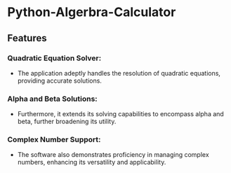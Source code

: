 # Python-Algerbra-Calculator

## Features

### Quadratic Equation Solver: 
- The application adeptly handles the resolution of quadratic equations, providing accurate solutions.

### Alpha and Beta Solutions: 
- Furthermore, it extends its solving capabilities to encompass alpha and beta, further broadening its utility.

### Complex Number Support: 
- The software also demonstrates proficiency in managing complex numbers, enhancing its versatility and applicability.

